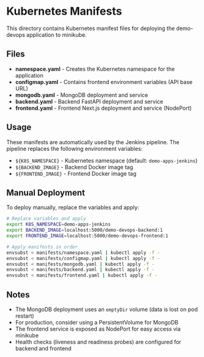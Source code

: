 # Kubernetes Manifests

This directory contains Kubernetes manifest files for deploying the demo-devops application to minikube.

## Files

- **namespace.yaml** - Creates the Kubernetes namespace for the application
- **configmap.yaml** - Contains frontend environment variables (API base URL)
- **mongodb.yaml** - MongoDB deployment and service
- **backend.yaml** - Backend FastAPI deployment and service
- **frontend.yaml** - Frontend Next.js deployment and service (NodePort)

## Usage

These manifests are automatically used by the Jenkins pipeline. The pipeline replaces the following environment variables:

- `${K8S_NAMESPACE}` - Kubernetes namespace (default: `demo-apps-jenkins`)
- `${BACKEND_IMAGE}` - Backend Docker image tag
- `${FRONTEND_IMAGE}` - Frontend Docker image tag

## Manual Deployment

To deploy manually, replace the variables and apply:

```bash
# Replace variables and apply
export K8S_NAMESPACE=demo-apps-jenkins
export BACKEND_IMAGE=localhost:5000/demo-devops-backend:1
export FRONTEND_IMAGE=localhost:5000/demo-devops-frontend:1

# Apply manifests in order
envsubst < manifests/namespace.yaml | kubectl apply -f -
envsubst < manifests/configmap.yaml | kubectl apply -f -
envsubst < manifests/mongodb.yaml | kubectl apply -f -
envsubst < manifests/backend.yaml | kubectl apply -f -
envsubst < manifests/frontend.yaml | kubectl apply -f -
```

## Notes

- The MongoDB deployment uses an `emptyDir` volume (data is lost on pod restart)
- For production, consider using a PersistentVolume for MongoDB
- The frontend service is exposed as NodePort for easy access via minikube
- Health checks (liveness and readiness probes) are configured for backend and frontend


